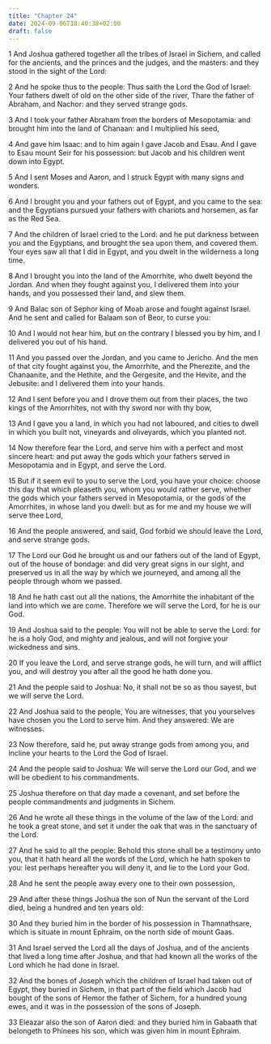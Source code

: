 ```yaml
---
title: "Chapter 24"
date: 2024-09-06T18:40:38+02:00
draft: false
---
```




1 And Joshua gathered together all the tribes of Israel in Sichem, and called for the ancients, and the princes and the judges, and the masters: and they stood in the sight of the Lord:

2 And he spoke thus to the people: Thus saith the Lord the God of Israel: Your fathers dwelt of old on the other side of the river, Thare the father of Abraham, and Nachor: and they served strange gods.

3 And I took your father Abraham from the borders of Mesopotamia: and brought him into the land of Chanaan: and I multiplied his seed,

4 And gave him Isaac: and to him again I gave Jacob and Esau. And I gave to Esau mount Seir for his possession: but Jacob and his children went down into Egypt.

5 And I sent Moses and Aaron, and I struck Egypt with many signs and wonders.

6 And I brought you and your fathers out of Egypt, and you came to the sea: and the Egyptians pursued your fathers with chariots and horsemen, as far as the Red Sea.

7 And the children of Israel cried to the Lord: and he put darkness between you and the Egyptians, and brought the sea upon them, and covered them. Your eyes saw all that I did in Egypt, and you dwelt in the wilderness a long time.

8 And I brought you into the land of the Amorrhite, who dwelt beyond the Jordan. And when they fought against you, I delivered them into your hands, and you possessed their land, and slew them.

9 And Balac son of Sephor king of Moab arose and fought against Israel. And he sent and called for Balaam son of Beor, to curse you:

10 And I would not hear him, but on the contrary I blessed you by him, and I delivered you out of his hand.

11 And you passed over the Jordan, and you came to Jericho. And the men of that city fought against you, the Amorrhite, and the Pherezite, and the Chanaanite, and the Hethite, and the Gergesite, and the Hevite, and the Jebusite: and I delivered them into your hands.

12 And I sent before you and I drove them out from their places, the two kings of the Amorrhites, not with thy sword nor with thy bow,

13 And I gave you a land, in which you had not laboured, and cities to dwell in which you built not, vineyards and oliveyards, which you planted not.

14 Now therefore fear the Lord, and serve him with a perfect and most sincere heart: and put away the gods which your fathers served in Mesopotamia and in Egypt, and serve the Lord.

15 But if it seem evil to you to serve the Lord, you have your choice: choose this day that which pleaseth you, whom you would rather serve, whether the gods which your fathers served in Mesopotamia, or the gods of the Amorrhites, in whose land you dwell: but as for me and my house we will serve thee Lord,

16 And the people answered, and said, God forbid we should leave the Lord, and serve strange gods.

17 The Lord our God he brought us and our fathers out of the land of Egypt, out of the house of bondage: and did very great signs in our sight, and preserved us in all the way by which we journeyed, and among all the people through whom we passed.

18 And he hath cast out all the nations, the Amorrhite the inhabitant of the land into which we are come. Therefore we will serve the Lord, for he is our God.

19 And Joshua said to the people: You will not be able to serve the Lord: for he is a holy God, and mighty and jealous, and will not forgive your wickedness and sins.

20 If you leave the Lord, and serve strange gods, he will turn, and will afflict you, and will destroy you after all the good he hath done you.

21 And the people said to Joshua: No, it shall not be so as thou sayest, but we will serve the Lord.

22 And Joshua said to the people, You are witnesses, that you yourselves have chosen you the Lord to serve him. And they answered: We are witnesses.

23 Now therefore, said he, put away strange gods from among you, and incline your hearts to the Lord the God of Israel.

24 And the people said to Joshua: We will serve the Lord our God, and we will be obedient to his commandments.

25 Joshua therefore on that day made a covenant, and set before the people commandments and judgments in Sichem.

26 And he wrote all these things in the volume of the law of the Lord: and he took a great stone, and set it under the oak that was in the sanctuary of the Lord.

27 And he said to all the people: Behold this stone shall be a testimony unto you, that it hath heard all the words of the Lord, which he hath spoken to you: lest perhaps hereafter you will deny it, and lie to the Lord your God.

28 And he sent the people away every one to their own possession,

29 And after these things Joshua the son of Nun the servant of the Lord died, being a hundred and ten years old:

30 And they buried him in the border of his possession in Thamnathsare, which is situate in mount Ephraim, on the north side of mount Gaas.

31 And Israel served the Lord all the days of Joshua, and of the ancients that lived a long time after Joshua, and that had known all the works of the Lord which he had done in Israel.

32 And the bones of Joseph which the children of Israel had taken out of Egypt, they buried in Sichem, in that part of the field which Jacob had bought of the sons of Hemor the father of Sichem, for a hundred young ewes, and it was in the possession of the sons of Joseph.

33 Eleazar also the son of Aaron died: and they buried him in Gabaath that belongeth to Phinees his son, which was given him in mount Ephraim.

